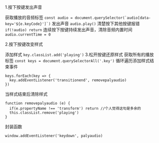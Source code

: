 1.按下按键发出声音

获取播放的音频标签
```const audio = document.querySelector(`audio[data-key='${e.keyCode}']`)```
发出声音
`audio.play()`
清楚按下其他按键报错
`if(!audio) return`
连续按下按键持续发出声音，清除音频内置时间
`audio.currentTime = 0`

2.按下按键改变样式

添加样式
`key.classList.add('playing')`
3.松开按键还原样式
获取所有的播放标签
`const keys = document.querySelectorAll('.key')`
循环遍历添加样式结束事件
```
keys.forEach(key => {
  key.addEventListener('transitionend', removepalyaudio)
})
```
当样式结束后清除样式
```
function removepalyaudio (e) {
  if(e.propertyName !== 'transform') return //个人觉得这句是多余的
  this.classList.remove('playing')
}
```
封装函数

`window.addEventListener('keydown', palyaudio)`